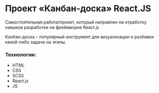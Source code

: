 # Проект «Канбан-доска» React.JS
Самостоятельная работа/проект, который направлен на отработку навыков разработки на фреймворке React.js

Канбан-доска – популярный инструмент для визуализации и разбивки какой-либо задачи на этапы.

### Технологии:
- HTML
- CSS
- SCSS
- React.js
- JS




